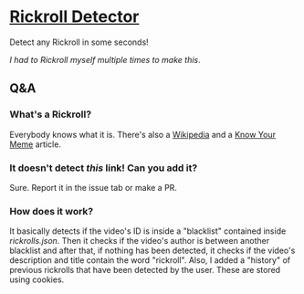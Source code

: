 # [Rickroll Detector](https://pggamer2.github.io/Rickroll-Detector/)
Detect any Rickroll in some seconds!

*I had to Rickroll myself multiple times to make this*.

## Q&A

### What's a Rickroll?
Everybody knows what it is. There's also a [Wikipedia](https://wikipedia.org/wiki/Rickrolling) and a [Know Your Meme](https://knowyourmeme.com/memes/rickroll) article.

### It doesn't detect *this* link! Can you add it?
Sure. Report it in the issue tab or make a PR.

### How does it work?
It basically detects if the video's ID is inside a "blacklist" contained inside *rickrolls.json*. Then it checks if the video's author is between another blacklist and after that, if nothing has been detected, it checks if the video's description and title contain the word "rickroll".
Also, I added a "history" of previous rickrolls that have been detected by the user. These are stored using cookies.
